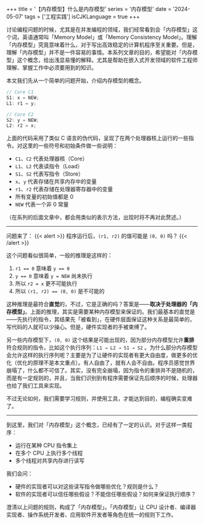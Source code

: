 +++
title = '【内存模型】什么是内存模型'
series = '内存模型'
date = '2024-05-07'
tags = ['工程实践']
isCJKLanguage = true
+++

讨论编程问题的时候，尤其是在并发编程的领域，我们经常看到会「内存模型」这个词，英语通常叫「Memory Model」或「Memory Consistency Model」。理解「内存模型」究竟意味着什么，对于写出高效稳定的计算机程序至关重要。但是，理解「内存模型」并不是一件容易的事情。本系列文章的目的，希望能对「内存模型」这个概念，给出浅显易懂的解释。尤其是帮助在嵌入式开发领域的软件工程师理解、掌握工作中必须要用到的知识。

本文我们先从一个简单的问题开始，介绍内存模型的概念。

```c
// Core C1
S1: x = NEW;
L1: r1 = y;
```

```c
// Core C2
S2: y = NEW;
L2: r2 = x;
```

上面的代码采用了类似 C 语言的伪代码，呈现了在两个处理器核上运行的一些指令。对这里的一些符号和初始条件做一些说明：

- `C1`、`C2` 代表处理器核（Core）
- `L1`、`L2` 代表读指令（Load）
- `S1`、`S2` 代表写指令（Store）
- `x`、`y` 代表存储在共享内存中的变量
- `r1`、`r2` 代表存储在处理器寄存器中的变量
- 所有变量的初始值都是 0
- `NEW` 代表一个非 0 常量

（在系列的后面文章中，都会用类似的表示方法，出现时将不再对此赘述。）

---
问题来了：
{{< alert >}}
程序运行后，```(r1, r2)``` 的值可能是 ```(0, 0)``` 吗？
{{< /alert >}}

这个问题看似很简单，一般的推理是这样的：
1. `r1 == 0` 意味着 `y == 0`
2. `y == 0` 意味着 `y = NEW` 尚未执行
3. 所以 `r2 = x` 更不可能执行
4. 所以 `(r1, r2) == (0, 0)` 是不可能的

这种推理是最符合**直觉**的，不过，它是正确的吗？答案是——**取决于处理器的「内存模型」**。上面的推理，其实是需要某种内存模型来保证的。我们最基本的直觉是——先执行的指令，其结果先「被看到」，在硬件层面保证这种关系是最简单的，写代码的人就可以少操心。但是，硬件实现者的手被束缚了。

另一些内存模型下，`(0, 0)` 这个结果是可能出现的，因为部分内存模型允许**重排**符合规则的指令，比如这个执行序列：`L1 → L2 → S1 → S2` 。为什么部分内存模型会允许这样的执行序列呢？主要是为了让硬件的实现者有更大自由度，做更多的优化（优化的原理不是本文重点）。有人自由了，就有人会不自由。程序员感觉世界崩塌了，什么都不可信了。其实，没有完全崩塌，因为指令的重排并不是随机的，而是有一定规则的，并且，当我们识别到有程序需要保证先后顺序的时候，处理器也给了我们工具来实现。

不过无论如何，我们需要学习规则，并使用工具，才能达到目的，编程确实变难了。

---
到这里，我们对「内存模型」这个概念，已经有了一定的认识。对于这样一类程序：
- 运行在某种 CPU 指令集上
- 在多个 CPU 上执行多个线程
- 多个线程对共享内存进行读写

我们会问：
- 硬件的实现者可以对这些读写指令做哪些优化？规则是什么？
- 软件的实现者可以信任哪些假设？不能信任哪些假设？如何来保证执行顺序？

澄清以上问题的规则，构成了「内存模型」。「内存模型」让 CPU 设计者、编译器实现者、操作系统开发者、应用软件开发者等角色在统一的规则下工作。
